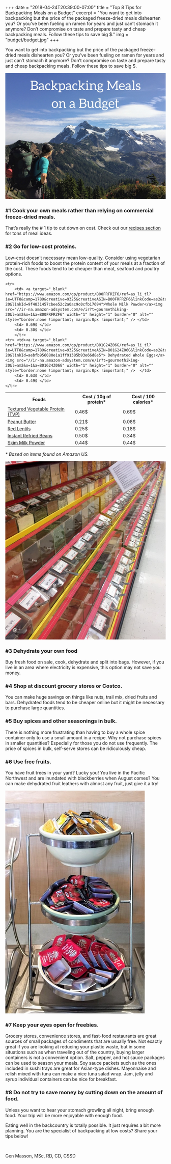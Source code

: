+++
date = "2018-04-24T20:39:00-07:00"
title = "Top 8 Tips for Backpacking Meals on a Budget"
excerpt = "You want to get into backpacking but the price of the packaged freeze-dried meals dishearten you? Or you’ve been fueling on ramen for years and just can’t stomach it anymore? Don’t compromise on taste and prepare tasty and cheap backpacking meals. Follow these tips to save big $."
img = "budget/budget.jpg"
+++

You want to get into backpacking but the price of the packaged freeze-dried meals dishearten you? Or you’ve been fueling on ramen for years and just can’t stomach it anymore? Don’t compromise on taste and prepare tasty and cheap backpacking meals. Follow these tips to save big $.
 
 <img src="/img/posts/budget/budget.jpg" class="recipe-right" /> 

### #1 Cook your own meals rather than relying on commercial freeze-dried meals.

That’s really the # 1 tip to cut down on cost. Check out our [recipes section](/recipes) for tons of meal ideas.

### #2 Go for low-cost proteins. 

Low-cost doesn’t necessary mean low-quality. Consider using vegetarian protein-rich foods to boost the protein content of your meals at a fraction of the cost. These foods tend to be cheaper than meat, seafood and poultry options. 

<table class="table table-striped table-bordered">
	<tr>
		<th>Foods</th>
		<th>Cost / 10g of protein*</th>
		<th>Cost / 100 calories*</th>
	</tr>
	<tr>
		<td><a target="_blank" href="https://www.amazon.com/gp/product/B001O8KG74/ref=as_li_tl?ie=UTF8&camp=1789&creative=9325&creativeASIN=B001O8KG74&linkCode=as2&tag=gourmethiking-20&linkId=aa10f3cdf53a5f6a2c7ad1aed9b2ab46">Textured Vegetable Protein (TVP)</a><img src="//ir-na.amazon-adsystem.com/e/ir?t=gourmethiking-20&l=am2&o=1&a=B001O8KG74" width="1" height="1" border="0" alt="" style="border:none !important; margin:0px !important;" /></td>
		<td> 0.46$ </td>
		<td> 0.69$ </td>
	</tr>
	<tr>
		<td><a target="_blank" href="https://www.amazon.com/gp/product/B00PJCYOWE/ref=as_li_tl?ie=UTF8&camp=1789&creative=9325&creativeASIN=B00PJCYOWE&linkCode=as2&tag=gourmethiking-20&linkId=44a84b0152bcea63ecb5b2231d2f9bcd">Peanut Butter</a><img src="//ir-na.amazon-adsystem.com/e/ir?t=gourmethiking-20&l=am2&o=1&a=B00PJCYOWE" width="1" height="1" border="0" alt="" style="border:none !important; margin:0px !important;" /></td>
		<td> 0.21$ </td>
		<td> 0.08$ </td>
	</tr>
	<tr>
		<td><a target="_blank" href="https://www.amazon.com/gp/product/B000K89490/ref=as_li_tl?ie=UTF8&camp=1789&creative=9325&creativeASIN=B000K89490&linkCode=as2&tag=gourmethiking-20&linkId=39994e5ece28f8c20036823c760d5012">Red Lentils</a><img src="//ir-na.amazon-adsystem.com/e/ir?t=gourmethiking-20&l=am2&o=1&a=B000K89490" width="1" height="1" border="0" alt="" style="border:none !important; margin:0px !important;" /></td>
		<td> 0.25$ </td>
		<td> 0.18$ </td>
	</tr>
	<tr>
		<td><a target="_blank" href="https://www.amazon.com/gp/product/B000FIAWVE/ref=as_li_tl?ie=UTF8&camp=1789&creative=9325&creativeASIN=B000FIAWVE&linkCode=as2&tag=gourmethiking-20&linkId=a1bfef5b62f42a94e70fc263532a81f5">Instant Refried Beans</a><img src="//ir-na.amazon-adsystem.com/e/ir?t=gourmethiking-20&l=am2&o=1&a=B000FIAWVE" width="1" height="1" border="0" alt="" style="border:none !important; margin:0px !important;" /></td>
		<td> 0.50$ </td>
		<td> 0.34$ </td>
	</tr>
	<tr>
		<td> <a target="_blank" href="https://www.amazon.com/gp/product/B004VITI0K/ref=as_li_tl?ie=UTF8&camp=1789&creative=9325&creativeASIN=B004VITI0K&linkCode=as2&tag=gourmethiking-20&linkId=0c7ce2e82c968574eabe27f49dbfe3f0">Skim Milk Powder</a><img src="//ir-na.amazon-adsystem.com/e/ir?t=gourmethiking-20&l=am2&o=1&a=B004VITI0K" width="1" height="1" border="0" alt="" style="border:none !important; margin:0px !important;" /> </td>
		<td> 0.44$ </td>
		<td> 0.44$ </td>
	</tr>

	<tr> 
        <td> <a target="_blank" href="https://www.amazon.com/gp/product/B00FRFRZF6/ref=as_li_tl?ie=UTF8&camp=1789&creative=9325&creativeASIN=B00FRFRZF6&linkCode=as2&tag=gourmethiking-20&linkId=9f4831457cbee52c2a0ac9c0cfb17694">Whole Milk Powder</a><img src="//ir-na.amazon-adsystem.com/e/ir?t=gourmethiking-20&l=am2&o=1&a=B00FRFRZF6" width="1" height="1" border="0" alt="" style="border:none !important; margin:0px !important;" /> </td>
        <td> 0.69$ </td>
        <td> 0.30$ </td>
		</tr>
	<tr> <td><a target="_blank" href="https://www.amazon.com/gp/product/B01G24Z06G/ref=as_li_tl?ie=UTF8&camp=1789&creative=9325&creativeASIN=B01G24Z06G&linkCode=as2&tag=gourmethiking-20&linkId=aebfb956080e1a1ff91385b93e66d8e5"> Dehydrated Whole Eggs</a><img src="//ir-na.amazon-adsystem.com/e/ir?t=gourmethiking-20&l=am2&o=1&a=B01G24Z06G" width="1" height="1" border="0" alt="" style="border:none !important; margin:0px !important;" />  </td> 
		<td> 0.63$ </td>
		<td> 0.49$ </td>
	</tr>
</table>

*\* Based on items found on Amazon US.* 

<img src="/img/posts/budget/spices_bulk.JPG" class="recipe-right" /> <br>

### #3 Dehydrate your own food

Buy fresh food on sale, cook, dehydrate and split into bags. However, if you live in an area where electricity is expensive, this option may not save you money. 
 
### #4 Shop at discount grocery stores or Costco. 

You can make huge savings on things like nuts, trail mix, dried fruits and bars. Dehydrated foods tend to be cheaper online but it might be necessary to purchase large quantities. 

### #5 Buy spices and other seasonings in bulk.

There is nothing more frustrating than having to buy a whole spice container only to use a small amount in a recipe. Why not purchase spices in smaller quantities? Especially for those you do not use frequently. The price of spices in bulk, self-serve stores can be ridiculously cheap.

### #6 Use free fruits.

You have fruit trees in your yard? Lucky you! You live in the Pacific Northwest and are inundated with blackberries when August comes? You can make dehydrated fruit leathers with almost any fruit, just give it a try! 

<img src="/img/posts/budget/freebie.JPG" class="recipe-right" /> <br>

### #7 Keep your eyes open for freebies.

Grocery stores, convenience stores, and fast-food restaurants are great sources of small packages of condiments that are usually free. Not exactly great if you are looking at reducing your plastic waste, but in some situations such as when traveling out of the country, buying larger containers is not a convenient option. Salt, pepper, and hot sauce packages can be used to season your meals. Soy sauce packets such as the ones included in sushi trays are great for Asian-type dishes. Mayonnaise and relish mixed with tuna can make a nice tuna salad wrap. Jam, jelly and syrup individual containers can be nice for breakfast. 

### #8 Do not try to save money by cutting down on the amount of food. 
Unless you want to hear your stomach growling all night, bring enough food. Your trip will be more enjoyable with enough food.
 
Eating well in the backcountry is totally possible. It just requires a bit more planning. You are the specialist of backpacking at low costs? Share your tips below!

<br>

Gen Masson, MSc, RD, CD, CSSD


